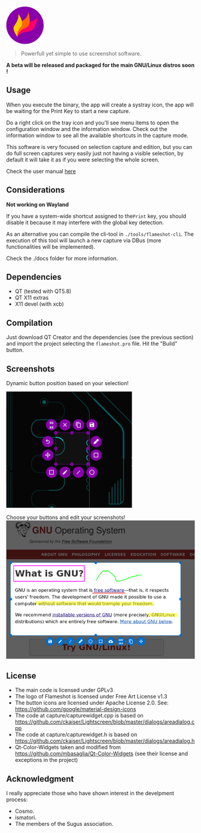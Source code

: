![image](./img/flameshot.png)
> Powerfull yet simple to use screenshot software.

**A beta will be released and packaged for the main GNU/Linux distros soon !**

## Usage

When you execute the binary, the app will create a systray icon, the app will be waiting for the Print Key to start a new capture.

Do a right click on the tray icon and you'll see menu items to open the configuration window and the information window.
Check out the information window to see all the available shortcuts in the capture mode.

This software is very focused on selection capture and edition, but you can do full screen captures very easily just not having a visible selection, by default it will take it as if you were selecting the whole screen.

Check the user manual [here](./docs/user-manual/userManual.md)

## Considerations

**Not working on Wayland**

If you have a system-wide shortcut assigned to the`Print` key, you should disable it because it may interfere with the global key detection.

As an alternative you can compile the cli-tool in `./tools/flameshot-cli`. The execution of this tool will launch a new capture via DBus (more functionalities will be implemented).

 Check the ./docs folder for more information.

## Dependencies
- QT (tested with QT5.8)
- QT X11 extras
- X11 devel (with xcb)

## Compilation
Just download QT Creator and the dependencies (see the previous section) and import the project selecting the `flameshot.pro` file. Hit the "Build" button.

## Screenshots
Dynamic button position based on your selection!

![image](./img/appScreenshots/screenshot_1.png)

Choose your buttons and edit your screenshots!
![image](./img/appScreenshots/screenshot_2.png)

## License
- The main code is licensed under GPLv3
- The logo of Flameshot is licensed under Free Art License v1.3
- The button icons are licensed under Apache License 2.0. See: https://github.com/google/material-design-icons
- The code at capture/capturewidget.cpp is based on https://github.com/ckaiser/Lightscreen/blob/master/dialogs/areadialog.cpp
- The code at capture/capturewidget.h is based on https://github.com/ckaiser/Lightscreen/blob/master/dialogs/areadialog.h
- Qt-Color-Widgets taken and modified from https://github.com/mbasaglia/Qt-Color-Widgets (see their license and exceptions in the project)

## Acknowledgment
I really appreciate those who have shown interest in the develpment process:
- Cosmo.
- ismatori.
- The members of the Sugus association.
